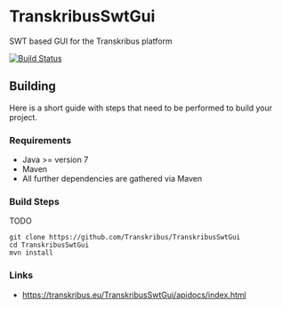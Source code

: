 # TranskribusSwtGui
SWT based GUI for the Transkribus platform

[![Build Status](http://dbis-halvar.uibk.ac.at/jenkins/buildStatus/icon?job=TranskribusSwtGui)](http://dbis-halvar.uibk.ac.at/jenkins/job/TranskribusSwtGui)

## Building
Here is a short guide with steps that need to be performed
to build your project.

### Requirements
- Java >= version 7
- Maven
- All further dependencies are gathered via Maven

### Build Steps
TODO
```
git clone https://github.com/Transkribus/TranskribusSwtGui
cd TranskribusSwtGui
mvn install
```

### Links
- https://transkribus.eu/TranskribusSwtGui/apidocs/index.html
